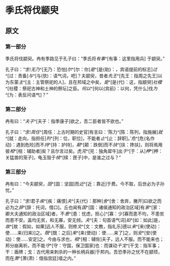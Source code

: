 # 季氏将伐颛臾

## 原文

### 第一部分

季氏将伐颛臾。冉有季路见于孔子曰：“季氏将*有事*^[有事：这里指用兵]
于颛臾。”

孔子曰：“求!*无乃*^[无乃：恐怕]*尔*^[尔：你]*是*^[是{助}：，宾语提前的标志]*过*^[过：责备]*与*^[与(欤)：语气词，吧]？夫颛臾，昔者*先王*^[先王：指周之先王]以为东蒙*主*^[主：主管祭祀的人]，且在邦域之中矣，*是*^[是{代}：这，指颛臾]*社稷*^[社稷：祭祀古神和土神的祭坛]之臣。*何以*^[何以{宾前}：以何，凭什么]伐*为*^[为：表反问语气]？”

### 第二部分

冉有曰：“*夫子*^[夫子：指季康子]欲之，吾二臣者皆不欲也。”

孔子曰：“求!*周任*^[周任：上古时期的史官]有言曰：‘陈力^[陈：陈列，指施展]*就*^[就：走向，指担任]*列*^[列：位，职位]，不能者*止*^[止：辞职]。’*危*^[危{名作动}：遇到危险]而不*持*^[持：护持]，*颠*^[颠：跌倒]而不*扶*^[扶：搀扶]，则将焉用彼*相*^[相：辅助者]矣？且尔言过矣。虎*兕*^[兕：独角犀牛]出*于*^[于：从]*柙*^[柙：关猛兽的笼子]，龟玉毁于*椟*^[椟：匣子]中，是谁之过与？”

### 第三部分

冉有曰：“今夫颛臾，*固*^[固：坚固]而*近*^[近：靠近]于费。今不取，后世必为子孙忧。”

孔子曰：“求!君子*疾*^[疾：痛恨]*夫*^[夫{代}：那种]*舍*^[舍：舍弃，撇开]曰欲之而必为之*辞*^[辞：托词，借口]。丘也闻有*国*^[国：诸侯通知的政治区域]有*家*^[家：卿大夫通知的政治区域]者，不*患*^[患：忧虑，担心]^[寡：少]寡而患不均，不患贫而患不安。盖均无贫，和无寡，安无倾。*夫*^[夫：句首语气词]*如*^[如：如此]是，*故*^[故：假如，如果]远人不服，则修*文*^[文：文教，指礼乐]德以*来*^[来{使动}：使……来(归来)]之。*既*^[既：之后]*来*^[来{使动}：使……来了]之，则*安*^[安{使动}：使……安定]之。今由与求也，*相*^[相：辅佐]夫子，远人不服。而不能来也；邦分崩离析。而不能*守*^[守：守国，保卫国家]也：而谋动*干戈*^[干戈：指军事；干：盾牌；戈：古代用来刺杀的一种长柄兵器]于邦内。吾恐季孙之忧不在颛顼，而在*萧*^[萧(肃)：借指宫廷]墙之内。”
